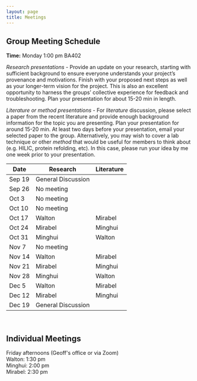```yaml
---
layout: page
title: Meetings
---
```


## Group Meeting Schedule
**Time:** Monday 1:00 pm BA402<br/>


*Research presentations* - Provide an update on your research, starting with sufficient background to ensure everyone understands your project’s provenance and motivations. Finish with your proposed next steps as well as your longer-term vision for the project. This is also an excellent opportunity to harness the groups’ collective experience for feedback and troubleshooting. Plan your presentation for about 15-20 min in length.<br/>

*Literature or method presentations* - For *literature* discussion, please select a paper from the recent literature and provide enough background information for the topic you are presenting. Plan your presentation for around 15-20 min. At least two days before your presentation, email your selected paper to the group. Alternatively, you may wish to cover a lab technique or other *method* that would be useful for members to think about (e.g. HILIC, protein refolding, etc). In this case, please run your idea by me one week prior to your presentation.<br/>

<table>
  <thead>
    <tr>
      <th>Date</th>
      <th>Research</th>
      <th>Literature</th>
    </tr>
  </thead>
  <tbody>
    <tr>
      <td>Sep 19</td>
      <td>General Discussion</td>
      <td></td>
    </tr>
    <tr>
      <td>Sep 26</td>
      <td>No meeting</td>
      <td></td>
    </tr>
    <tr>
      <td>Oct 3</td>
      <td>No meeting</td>
      <td></td>
    </tr>
    <tr>
      <td>Oct 10</td>
      <td>No meeting</td>
      <td></td>
    </tr>
    <tr>
      <td>Oct 17</td>
      <td>Walton</td>
      <td>Mirabel</td>
    </tr>
    <tr>
      <td>Oct 24</td>
      <td>Mirabel</td>
      <td>Minghui</td>
    </tr>
    <tr>
      <td>Oct 31</td>
      <td>Minghui</td>
      <td>Walton</td>
    </tr>
    <tr>
      <td>Nov 7</td>
      <td>No meeting</td>
      <td></td>
    </tr>
    <tr>
      <td>Nov 14</td>
      <td>Walton</td>
      <td>Mirabel</td>
    </tr>
    <tr>
      <td>Nov 21</td>
      <td>Mirabel</td>
      <td>Minghui</td>
    </tr>
    <tr>
      <td>Nov 28</td>
      <td>Minghui</td>
      <td>Walton</td>
    </tr>
    <tr>
      <td>Dec 5</td>
      <td>Walton</td>
      <td>Mirabel</td>
    </tr>
    <tr>
      <td>Dec 12</td>
      <td>Mirabel</td>
      <td>Minghui</td>
    </tr>
    <tr>
      <td>Dec 19</td>
      <td>General Discussion</td>
      <td></td>
    </tr>
  </tbody>
</table>

<br/>

## Individual Meetings
Friday afternoons (Geoff's office or via Zoom)<br/>
Walton: 1:30 pm<br/>
Minghui: 2:00 pm<br/>
Mirabel: 2:30 pm





